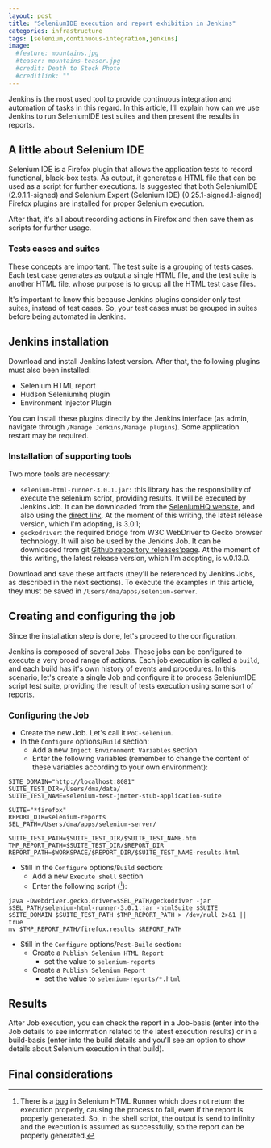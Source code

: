```yaml
---
layout: post
title: "SeleniumIDE execution and report exhibition in Jenkins"
categories: infrastructure
tags: [selenium,continuous-integration,jenkins]
image:
  #feature: mountains.jpg
  #teaser: mountains-teaser.jpg
  #credit: Death to Stock Photo
  #creditlink: ""
---
```


Jenkins is the most used tool to provide continuous integration and automation of tasks in this regard.
In this article, I'll explain how can we use Jenkins to run SeleniumIDE test suites and then present the results in reports.

## A little about Selenium IDE
Selenium IDE is a Firefox plugin that allows the application tests to record functional, black-box tests. As output, it generates
a HTML file that can be used as a script for further executions. Is suggested that both SeleniumIDE (2.9.1.1-signed) and Selenium Expert (Selenium IDE) (0.25.1-signed.1-signed) Firefox plugins are installed for proper Selenium execution.

After that, it's all about recording actions in Firefox and then save them as scripts for further usage.

### Tests cases and suites

These concepts are important. The test suite is a grouping of tests cases. Each test case generates as output a single HTML file, and
the test suite is another HTML file, whose purpose is to group all the HTML test case files.

It's important to know this because Jenkins plugins consider only test suites, instead of test cases. So, your test cases
must be grouped in suites before being automated in Jenkins.

## Jenkins installation

Download and install Jenkins latest version.
After that, the following plugins must also been installed:

- Selenium HTML report
- Hudson Seleniumhq plugin
- Environment Injector Plugin

You can install these plugins directly by the Jenkins interface (as admin, navigate through `/Manage Jenkins/Manage plugins`). Some application restart may be required.

### Installation of supporting tools

Two more tools are necessary:

- `selenium-html-runner-3.0.1.jar:` this library has the responsibility of execute the selenium script, providing results. It will be executed by Jenkins Job. It can be downloaded from the [SeleniumHQ website](http://www.seleniumhq.org/download/), and also using the [direct link](https://goo.gl/Br1P0Z). At the moment of this writing, the latest release version, which I'm adopting, is 3.0.1;
- `geckodriver`: the required bridge from W3C WebDriver to Gecko browser technology. It will also be used by the Jenkins Job. It can be downloaded from git [Github repository releases'page](https://github.com/mozilla/geckodriver/releases). At the moment of this writing, the latest release version, which I'm adopting, is v.0.13.0.

Download and save these artifacts (they'll be referenced by Jenkins Jobs, as described in the next sections). To execute the examples in this article, they must be saved in `/Users/dma/apps/selenium-server`.

## Creating and configuring the job

Since the installation step is done, let's proceed to the configuration.

Jenkins is composed of several `Jobs`. These jobs can be configured to execute a very broad range of actions. Each job execution is called a `build`, and each build has it's own history of events and procedures. In this scenario, let's create a single Job and configure it to process SeleniumIDE script test suite, providing the result of tests execution using some sort of reports.

### Configuring the Job

- Create the new Job. Let's call it `PoC-selenium`.
- In the `Configure` options/`Build` section:
  - Add a new `Inject Environment Variables` section
  - Enter the following variables (remember to change the content of these variables according to your own environment):

```shell
SITE_DOMAIN="http://localhost:8081"
SUITE_TEST_DIR=/Users/dma/data/
SUITE_TEST_NAME=selenium-test-jmeter-stub-application-suite

SUITE="*firefox"
REPORT_DIR=selenium-reports
SEL_PATH=/Users/dma/apps/selenium-server/

SUITE_TEST_PATH=$SUITE_TEST_DIR/$SUITE_TEST_NAME.htm
TMP_REPORT_PATH=$SUITE_TEST_DIR/$REPORT_DIR
REPORT_PATH=$WORKSPACE/$REPORT_DIR/$SUITE_TEST_NAME-results.html
```

- Still in the `Configure` options/`Build` section:
  - Add a new `Execute shell` section
  - Enter the following script ([^1]):

```shell
java -Dwebdriver.gecko.driver=$SEL_PATH/geckodriver -jar $SEL_PATH/selenium-html-runner-3.0.1.jar -htmlSuite $SUITE $SITE_DOMAIN $SUITE_TEST_PATH $TMP_REPORT_PATH > /dev/null 2>&1 || true
mv $TMP_REPORT_PATH/firefox.results $REPORT_PATH
```


- Still in the `Configure` options/`Post-Build` section:
  - Create a `Publish Selenium HTML Report`
    - set the value to `selenium-reports`
  - Create a `Publish Selenium Report`
    - set the value to `selenium-reports/*.html`

## Results

After Job execution, you can check the report in a Job-basis (enter into the Job details to see information related to the latest execution results) or in a build-basis (enter into the build details and you'll see an option to show details about Selenium execution in that build).

## Final considerations

[^1]: There is a [bug](https://github.com/mozilla/geckodriver/issues/210) in Selenium HTML Runner which does not return the execution properly, causing the process to fail, even if the report is properly generated. So, in the shell script, the output is send to infinity and the execution is assumed as successfully, so the report can be properly generated.
